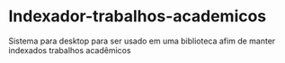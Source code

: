 # Indexador-trabalhos-academicos
Sistema para desktop para ser usado em uma biblioteca afim de manter indexados trabalhos acadêmicos

